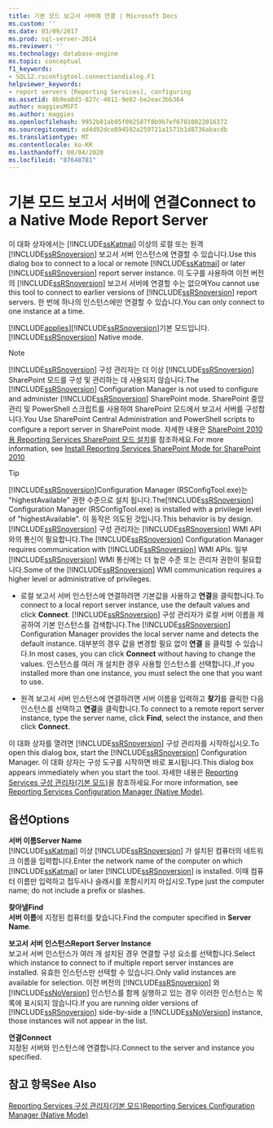 ```yaml
---
title: 기본 모드 보고서 서버에 연결 | Microsoft Docs
ms.custom: ''
ms.date: 03/09/2017
ms.prod: sql-server-2014
ms.reviewer: ''
ms.technology: database-engine
ms.topic: conceptual
f1_keywords:
- SQL12.rsconfigtool.connectiondialog.F1
helpviewer_keywords:
- report servers [Reporting Services], configuring
ms.assetid: 8b9ea8d3-827c-4011-9e02-be2eac3bb364
author: maggiesMSFT
ms.author: maggies
ms.openlocfilehash: 9952b81ab95f002587f8b9b7ef67810822016372
ms.sourcegitcommit: ad4d92dce894592a259721a1571b1d8736abacdb
ms.translationtype: MT
ms.contentlocale: ko-KR
ms.lasthandoff: 08/04/2020
ms.locfileid: "87648781"
---
```

# <a name="connect-to-a-native-mode-report-server"></a><span data-ttu-id="5eaf1-102">기본 모드 보고서 서버에 연결</span><span class="sxs-lookup"><span data-stu-id="5eaf1-102">Connect to a Native Mode Report Server</span></span>
  <span data-ttu-id="5eaf1-103">이 대화 상자에서는 [!INCLUDE[ssKatmai](../../includes/sskatmai-md.md)] 이상의 로컬 또는 원격 [!INCLUDE[ssRSnoversion](../../includes/ssrsnoversion-md.md)] 보고서 서버 인스턴스에 연결할 수 있습니다.</span><span class="sxs-lookup"><span data-stu-id="5eaf1-103">Use this dialog box to connect to a local or remote [!INCLUDE[ssKatmai](../../includes/sskatmai-md.md)] or later [!INCLUDE[ssRSnoversion](../../includes/ssrsnoversion-md.md)] report server instance.</span></span> <span data-ttu-id="5eaf1-104">이 도구를 사용하여 이전 버전의 [!INCLUDE[ssRSnoversion](../../includes/ssrsnoversion-md.md)] 보고서 서버에 연결할 수는 없으며</span><span class="sxs-lookup"><span data-stu-id="5eaf1-104">You cannot use this tool to connect to earlier versions of [!INCLUDE[ssRSnoversion](../../includes/ssrsnoversion-md.md)] report servers.</span></span> <span data-ttu-id="5eaf1-105">한 번에 하나의 인스턴스에만 연결할 수 있습니다.</span><span class="sxs-lookup"><span data-stu-id="5eaf1-105">You can only connect to one instance at a time.</span></span>  
  
 [!INCLUDE[applies](../../includes/applies-md.md)]<span data-ttu-id="5eaf1-106">[!INCLUDE[ssRSnoversion](../../includes/ssrsnoversion-md.md)]기본 모드입니다.</span><span class="sxs-lookup"><span data-stu-id="5eaf1-106">[!INCLUDE[ssRSnoversion](../../includes/ssrsnoversion-md.md)] Native mode.</span></span>  
  
> [!NOTE]  
>  <span data-ttu-id="5eaf1-107">[!INCLUDE[ssRSnoversion](../../includes/ssrsnoversion-md.md)] 구성 관리자는 더 이상 [!INCLUDE[ssRSnoversion](../../includes/ssrsnoversion-md.md)] SharePoint 모드를 구성 및 관리하는 데 사용되지 않습니다.</span><span class="sxs-lookup"><span data-stu-id="5eaf1-107">The [!INCLUDE[ssRSnoversion](../../includes/ssrsnoversion-md.md)] Configuration Manager is not used to configure and administer [!INCLUDE[ssRSnoversion](../../includes/ssrsnoversion-md.md)] SharePoint mode.</span></span> <span data-ttu-id="5eaf1-108">SharePoint 중앙 관리 및 PowerShell 스크립트를 사용하여 SharePoint 모드에서 보고서 서버를 구성합니다.</span><span class="sxs-lookup"><span data-stu-id="5eaf1-108">You Use SharePoint Central Administration and PowerShell scripts to configure a report server in SharePoint mode.</span></span> <span data-ttu-id="5eaf1-109">자세한 내용은 [SharePoint 2010용 Reporting Services SharePoint 모드 설치](../../../2014/sql-server/install/install-reporting-services-sharepoint-mode-for-sharepoint-2010.md)를 참조하세요.</span><span class="sxs-lookup"><span data-stu-id="5eaf1-109">For more information, see [Install Reporting Services SharePoint Mode for SharePoint 2010](../../../2014/sql-server/install/install-reporting-services-sharepoint-mode-for-sharepoint-2010.md)</span></span>  
  
> [!TIP]  
>  <span data-ttu-id="5eaf1-110">[!INCLUDE[ssRSnoversion](../../includes/ssrsnoversion-md.md)]Configuration Manager (RSConfigTool.exe)는 "highestAvailable" 권한 수준으로 설치 됩니다.</span><span class="sxs-lookup"><span data-stu-id="5eaf1-110">The[!INCLUDE[ssRSnoversion](../../includes/ssrsnoversion-md.md)] Configuration Manager (RSConfigTool.exe) is installed with a privilege level of "highestAvailable".</span></span> <span data-ttu-id="5eaf1-111">이 동작은 의도된 것입니다.</span><span class="sxs-lookup"><span data-stu-id="5eaf1-111">This behavior is by design.</span></span> <span data-ttu-id="5eaf1-112">[!INCLUDE[ssRSnoversion](../../includes/ssrsnoversion-md.md)] 구성 관리자는 [!INCLUDE[ssRSnoversion](../../includes/ssrsnoversion-md.md)] WMI API와의 통신이 필요합니다.</span><span class="sxs-lookup"><span data-stu-id="5eaf1-112">The [!INCLUDE[ssRSnoversion](../../includes/ssrsnoversion-md.md)] Configuration Manager requires communication with [!INCLUDE[ssRSnoversion](../../includes/ssrsnoversion-md.md)] WMI APIs.</span></span> <span data-ttu-id="5eaf1-113">일부 [!INCLUDE[ssRSnoversion](../../includes/ssrsnoversion-md.md)] WMI 통신에는 더 높은 수준 또는 관리자 권한이 필요합니다.</span><span class="sxs-lookup"><span data-stu-id="5eaf1-113">Some of the [!INCLUDE[ssRSnoversion](../../includes/ssrsnoversion-md.md)] WMI communication requires a higher level or administrative of privileges.</span></span>  
  
-   <span data-ttu-id="5eaf1-114">로컬 보고서 서버 인스턴스에 연결하려면 기본값을 사용하고 **연결**을 클릭합니다.</span><span class="sxs-lookup"><span data-stu-id="5eaf1-114">To connect to a local report server instance, use the default values and click **Connect**.</span></span> <span data-ttu-id="5eaf1-115">[!INCLUDE[ssRSnoversion](../../includes/ssrsnoversion-md.md)] 구성 관리자가 로컬 서버 이름을 제공하여 기본 인스턴스를 검색합니다.</span><span class="sxs-lookup"><span data-stu-id="5eaf1-115">The [!INCLUDE[ssRSnoversion](../../includes/ssrsnoversion-md.md)] Configuration Manager provides the local server name and detects the default instance.</span></span> <span data-ttu-id="5eaf1-116">대부분의 경우 값을 변경할 필요 없이 **연결** 을 클릭할 수 있습니다.</span><span class="sxs-lookup"><span data-stu-id="5eaf1-116">In most cases, you can click **Connect** without having to change the values.</span></span> <span data-ttu-id="5eaf1-117">인스턴스를 여러 개 설치한 경우 사용할 인스턴스를 선택합니다.,</span><span class="sxs-lookup"><span data-stu-id="5eaf1-117">If you installed more than one instance, you must select the one that you want to use.</span></span>  
  
-   <span data-ttu-id="5eaf1-118">원격 보고서 서버 인스턴스에 연결하려면 서버 이름을 입력하고 **찾기**를 클릭한 다음 인스턴스를 선택하고 **연결**을 클릭합니다.</span><span class="sxs-lookup"><span data-stu-id="5eaf1-118">To connect to a remote report server instance, type the server name, click **Find**, select the instance, and then click **Connect**.</span></span>  
  
 <span data-ttu-id="5eaf1-119">이 대화 상자를 열려면 [!INCLUDE[ssRSnoversion](../../includes/ssrsnoversion-md.md)] 구성 관리자를 시작하십시오.</span><span class="sxs-lookup"><span data-stu-id="5eaf1-119">To open this dialog box, start the [!INCLUDE[ssRSnoversion](../../includes/ssrsnoversion-md.md)] Configuration Manager.</span></span> <span data-ttu-id="5eaf1-120">이 대화 상자는 구성 도구를 시작하면 바로 표시됩니다.</span><span class="sxs-lookup"><span data-stu-id="5eaf1-120">This dialog box appears immediately when you start the tool.</span></span> <span data-ttu-id="5eaf1-121">자세한 내용은 [Reporting Services 구성 관리자&#40;기본 모드&#41;](../../../2014/sql-server/install/reporting-services-configuration-manager-native-mode.md)을 참조하세요.</span><span class="sxs-lookup"><span data-stu-id="5eaf1-121">For more information, see [Reporting Services Configuration Manager &#40;Native Mode&#41;](../../../2014/sql-server/install/reporting-services-configuration-manager-native-mode.md).</span></span>  
  
## <a name="options"></a><span data-ttu-id="5eaf1-122">옵션</span><span class="sxs-lookup"><span data-stu-id="5eaf1-122">Options</span></span>  
 <span data-ttu-id="5eaf1-123">**서버 이름**</span><span class="sxs-lookup"><span data-stu-id="5eaf1-123">**Server Name**</span></span>  
 <span data-ttu-id="5eaf1-124">[!INCLUDE[ssKatmai](../../includes/sskatmai-md.md)] 이상 [!INCLUDE[ssRSnoversion](../../includes/ssrsnoversion-md.md)] 가 설치된 컴퓨터의 네트워크 이름을 입력합니다.</span><span class="sxs-lookup"><span data-stu-id="5eaf1-124">Enter the network name of the computer on which [!INCLUDE[ssKatmai](../../includes/sskatmai-md.md)] or later [!INCLUDE[ssRSnoversion](../../includes/ssrsnoversion-md.md)] is installed.</span></span> <span data-ttu-id="5eaf1-125">이때 컴퓨터 이름만 입력하고 접두사나 슬래시를 포함시키지 마십시오.</span><span class="sxs-lookup"><span data-stu-id="5eaf1-125">Type just the computer name; do not include a prefix or slashes.</span></span>  
  
 <span data-ttu-id="5eaf1-126">**찾아낼**</span><span class="sxs-lookup"><span data-stu-id="5eaf1-126">**Find**</span></span>  
 <span data-ttu-id="5eaf1-127">**서버 이름**에 지정된 컴퓨터를 찾습니다.</span><span class="sxs-lookup"><span data-stu-id="5eaf1-127">Find the computer specified in **Server Name**.</span></span>  
  
 <span data-ttu-id="5eaf1-128">**보고서 서버 인스턴스**</span><span class="sxs-lookup"><span data-stu-id="5eaf1-128">**Report Server Instance**</span></span>  
 <span data-ttu-id="5eaf1-129">보고서 서버 인스턴스가 여러 개 설치된 경우 연결할 구성 요소를 선택합니다.</span><span class="sxs-lookup"><span data-stu-id="5eaf1-129">Select which instance to connect to if multiple report server instances are installed.</span></span> <span data-ttu-id="5eaf1-130">유효한 인스턴스만 선택할 수 있습니다.</span><span class="sxs-lookup"><span data-stu-id="5eaf1-130">Only valid instances are available for selection.</span></span> <span data-ttu-id="5eaf1-131">이전 버전의 [!INCLUDE[ssRSnoversion](../../includes/ssrsnoversion-md.md)] 와 [!INCLUDE[ssNoVersion](../../includes/ssnoversion-md.md)] 인스턴스를 함께 실행하고 있는 경우 이러한 인스턴스는 목록에 표시되지 않습니다.</span><span class="sxs-lookup"><span data-stu-id="5eaf1-131">If you are running older versions of [!INCLUDE[ssRSnoversion](../../includes/ssrsnoversion-md.md)] side-by-side a [!INCLUDE[ssNoVersion](../../includes/ssnoversion-md.md)] instance, those instances will not appear in the list.</span></span>  
  
 <span data-ttu-id="5eaf1-132">**연결**</span><span class="sxs-lookup"><span data-stu-id="5eaf1-132">**Connect**</span></span>  
 <span data-ttu-id="5eaf1-133">지정된 서버와 인스턴스에 연결합니다.</span><span class="sxs-lookup"><span data-stu-id="5eaf1-133">Connect to the server and instance you specified.</span></span>  
  
## <a name="see-also"></a><span data-ttu-id="5eaf1-134">참고 항목</span><span class="sxs-lookup"><span data-stu-id="5eaf1-134">See Also</span></span>  
 [<span data-ttu-id="5eaf1-135">Reporting Services 구성 관리자&#40;기본 모드&#41;</span><span class="sxs-lookup"><span data-stu-id="5eaf1-135">Reporting Services Configuration Manager &#40;Native Mode&#41;</span></span>](../../../2014/sql-server/install/reporting-services-configuration-manager-native-mode.md)  
  
  
